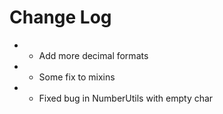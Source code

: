 # Change Log

* + Add more decimal formats
* * Some fix to mixins
* * Fixed bug in NumberUtils with empty char